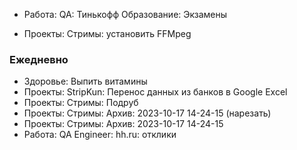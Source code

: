 - Работа: QA: Тинькофф Образование: Экзамены

- Проекты: Стримы: установить FFMpeg

### Ежедневно
- Здоровье: Выпить витамины
- Проекты: StripKun: Перенос данных из банков в Google Excel
- Проекты: Стримы: Подруб
- Проекты: Стримы: Архив: 2023-10-17 14-24-15 (нарезать)
- Проекты: Стримы: Архив: 2023-10-17 14-24-15
- Работа: QA Engineer: hh.ru: отклики